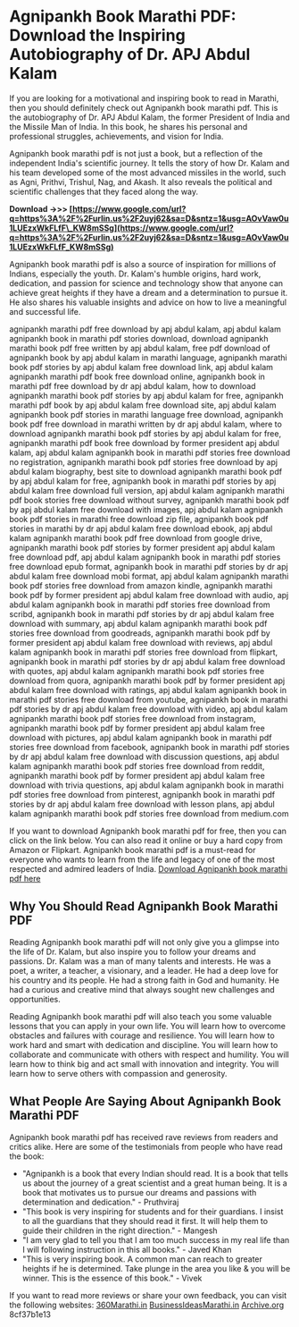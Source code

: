 # Agnipankh Book Marathi PDF: Download the Inspiring Autobiography of Dr. APJ Abdul Kalam
  
If you are looking for a motivational and inspiring book to read in Marathi, then you should definitely check out Agnipankh book marathi pdf. This is the autobiography of Dr. APJ Abdul Kalam, the former President of India and the Missile Man of India. In this book, he shares his personal and professional struggles, achievements, and vision for India.
  
Agnipankh book marathi pdf is not just a book, but a reflection of the independent India's scientific journey. It tells the story of how Dr. Kalam and his team developed some of the most advanced missiles in the world, such as Agni, Prithvi, Trishul, Nag, and Akash. It also reveals the political and scientific challenges that they faced along the way.
 
**Download ->>> [https://www.google.com/url?q=https%3A%2F%2Furlin.us%2F2uyj62&sa=D&sntz=1&usg=AOvVaw0u1LUEzxWkFLfF\_KW8mSSg](https://www.google.com/url?q=https%3A%2F%2Furlin.us%2F2uyj62&sa=D&sntz=1&usg=AOvVaw0u1LUEzxWkFLfF_KW8mSSg)**


  
Agnipankh book marathi pdf is also a source of inspiration for millions of Indians, especially the youth. Dr. Kalam's humble origins, hard work, dedication, and passion for science and technology show that anyone can achieve great heights if they have a dream and a determination to pursue it. He also shares his valuable insights and advice on how to live a meaningful and successful life.
 
agnipankh marathi pdf free download by apj abdul kalam,  apj abdul kalam agnipankh book in marathi pdf stories download,  download agnipankh marathi book pdf free written by apj abdul kalam,  free pdf download of agnipankh book by apj abdul kalam in marathi language,  agnipankh marathi book pdf stories by apj abdul kalam free download link,  apj abdul kalam agnipankh marathi pdf book free download online,  agnipankh book in marathi pdf free download by dr apj abdul kalam,  how to download agnipankh marathi book pdf stories by apj abdul kalam for free,  agnipankh marathi pdf book by apj abdul kalam free download site,  apj abdul kalam agnipankh book pdf stories in marathi language free download,  agnipankh book pdf free download in marathi written by dr apj abdul kalam,  where to download agnipankh marathi book pdf stories by apj abdul kalam for free,  agnipankh marathi pdf book free download by former president apj abdul kalam,  apj abdul kalam agnipankh book in marathi pdf stories free download no registration,  agnipankh marathi book pdf stories free download by apj abdul kalam biography,  best site to download agnipankh marathi book pdf by apj abdul kalam for free,  agnipankh book in marathi pdf stories by apj abdul kalam free download full version,  apj abdul kalam agnipankh marathi pdf book stories free download without survey,  agnipankh marathi book pdf by apj abdul kalam free download with images,  apj abdul kalam agnipankh book pdf stories in marathi free download zip file,  agnipankh book pdf stories in marathi by dr apj abdul kalam free download ebook,  apj abdul kalam agnipankh marathi book pdf free download from google drive,  agnipankh marathi book pdf stories by former president apj abdul kalam free download pdf,  apj abdul kalam agnipankh book in marathi pdf stories free download epub format,  agnipankh book in marathi pdf stories by dr apj abdul kalam free download mobi format,  apj abdul kalam agnipankh marathi book pdf stories free download from amazon kindle,  agnipankh marathi book pdf by former president apj abdul kalam free download with audio,  apj abdul kalam agnipankh book in marathi pdf stories free download from scribd,  agnipankh book in marathi pdf stories by dr apj abdul kalam free download with summary,  apj abdul kalam agnipankh marathi book pdf stories free download from goodreads,  agnipankh marathi book pdf by former president apj abdul kalam free download with reviews,  apj abdul kalam agnipankh book in marathi pdf stories free download from flipkart,  agnipankh book in marathi pdf stories by dr apj abdul kalam free download with quotes,  apj abdul kalam agnipankh marathi book pdf stories free download from quora,  agnipankh marathi book pdf by former president apj abdul kalam free download with ratings,  apj abdul kalam agnipankh book in marathi pdf stories free download from youtube,  agnipankh book in marathi pdf stories by dr apj abdul kalam free download with video,  apj abdul kalam agnipankh marathi book pdf stories free download from instagram,  agnipankh marathi book pdf by former president apj abdul kalam free download with pictures,  apj abdul kalam agnipankh book in marathi pdf stories free download from facebook,  agnipankh book in marathi pdf stories by dr apj abdul kalam free download with discussion questions,  apj abdul kalam agnipankh marathi book pdf stories free download from reddit,  agnipankh marathi book pdf by former president apj abdul kalam free download with trivia questions,  apj abdul kalam agnipankh book in marathi pdf stories free download from pinterest,  agnipankh book in marathi pdf stories by dr apj abdul kalam free download with lesson plans,  apj abdul kalam agnipankh marathi book pdf stories free download from medium.com
  
If you want to download Agnipankh book marathi pdf for free, then you can click on the link below. You can also read it online or buy a hard copy from Amazon or Flipkart. Agnipankh book marathi pdf is a must-read for everyone who wants to learn from the life and legacy of one of the most respected and admired leaders of India.
  [Download Agnipankh book marathi pdf here](https://360marathi.in/agnipankh-book-marathi-pdf/)  
## Why You Should Read Agnipankh Book Marathi PDF
  
Reading Agnipankh book marathi pdf will not only give you a glimpse into the life of Dr. Kalam, but also inspire you to follow your dreams and passions. Dr. Kalam was a man of many talents and interests. He was a poet, a writer, a teacher, a visionary, and a leader. He had a deep love for his country and its people. He had a strong faith in God and humanity. He had a curious and creative mind that always sought new challenges and opportunities.
  
Reading Agnipankh book marathi pdf will also teach you some valuable lessons that you can apply in your own life. You will learn how to overcome obstacles and failures with courage and resilience. You will learn how to work hard and smart with dedication and discipline. You will learn how to collaborate and communicate with others with respect and humility. You will learn how to think big and act small with innovation and integrity. You will learn how to serve others with compassion and generosity.
  
## What People Are Saying About Agnipankh Book Marathi PDF
  
Agnipankh book marathi pdf has received rave reviews from readers and critics alike. Here are some of the testimonials from people who have read the book:
  
- "Agnipankh is a book that every Indian should read. It is a book that tells us about the journey of a great scientist and a great human being. It is a book that motivates us to pursue our dreams and passions with determination and dedication." - Pruthviraj
- "This book is very inspiring for students and for their guardians. I insist to all the guardians that they should read it first. It will help them to guide their children in the right direction." - Mangesh
- "I am very glad to tell you that I am too much success in my real life than I will following instruction in this all books." - Javed Khan
- "This is very inspiring book. A common man can reach to greater heights if he is determined. Take plunge in the area you like & you will be winner. This is the essence of this book." - Vivek

If you want to read more reviews or share your own feedback, you can visit the following websites:
  [360Marathi.in](https://360marathi.in/agnipankh-book-marathi-pdf/) [BusinessIdeasMarathi.in](https://businessideasmarathi.in/agnipankh-book-marathi-pdf-download/) [Archive.org](https://archive.org/details/agnipankh-marathi) 8cf37b1e13
 
